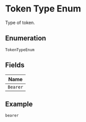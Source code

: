 
# Token Type Enum

Type of token.

## Enumeration

`TokenTypeEnum`

## Fields

| Name |
|  --- |
| `Bearer` |

## Example

```
bearer
```

